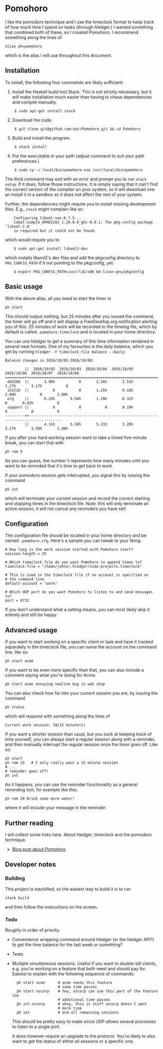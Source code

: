 # Pomohoro

I like the pomodoro technique and I use the timeclock format to keep track of
how much time I spend on tasks (through hledger.) I wanted something that
combined both of these, so I created Pomohoro. I recommend something along
the lines of

    alias ph=pomohoro

which is the alias I will use throughout this document.


## Installation

To install, the following four commands are likely sufficient:

1. Install the Haskell build tool Stack. This is not strictly necessary, but
    it will make installation much easier than having to chase dependencies
    and compile manually.

        $ sudo apt-get install stack

2. Download the code.

        $ git clone git@github.com:kqr/Pomohoro.git && cd Pomohoro

3. Build and install the program.

        $ stack install

4. Put the executable in your path (adjust command to suit your path preferences.)

        $ sudo cp ~/.local/bin/pomohoro-exe /usr/local/bin/pomohoro

The third command may exit with an error and prompt you to run `stack setup`. If
it does, follow those instructions. It is simply saying that it can't find the
correct version of the compiler on your system, so it will download one an
install it in a sandbox so it does not affect the rest of your system.

Further, the dependencies might require you to install missing development
files. E.g., `stack` might complain like so:

        Configuring libxml-sax-0.7.5...
        Cabal-simple_mPHDZzAJ_1.24.0.0_ghc-8.0.1: The pkg-config package 'libxml-2.0'
        is required but it could not be found.

which would require you to

        $ sudo apt-get install libxml2-dev

which installs libxml2's dev files and add the pkgconfig directory to 
`PKG_CONFIG_PATH` if it not pointing to the pkgconfig, yet:

        $ export PKG_CONFIG_PATH=/usr/lib/x86_64-linux-gnu/pkgconfig


## Basic usage

With the above alias, all you need to start the timer is

    ph start

This should output nothing, but 25 minutes after you issued the command, the
timer will go off and it will display a FreeDesktop.org notification alerting
you of this. 25 minutes of work will be recorded to the timelog file, which by
default is called `.pomohoro.timeclock` and is located in your home directory.

You can use hledger to get a summary of this time information rendered in
several neat formats. One of my favourites is the daily balance, which you get
by running `hledger -f timeclock_file balance --daily`:

    Balance changes in 2016/10/02-2016/10/08:

             ||  2016/10/02  2016/10/03  2016/10/04  2016/10/05  2016/10/06  2016/10/07  2016/10/08
    =========++=====================================================================================
     dd2380  ||       3.90h           0       2.26h       2.51h       1.27h       3.17h           0
     ik2218  ||           0           0       1.25h       0.18h       2.00h           0       2.00h
     org     ||       0.25h       5.58h       1.70h       0.32h           0       0.42h           0
     support ||           0           0           0       0.19h           0           0           0
    ---------++-------------------------------------------------------------------------------------
             ||       4.15h       5.58h       5.21h       3.20h       3.27h       3.58h       2.00h

If you after your hard working session want to take a timed five-minute break,
you can start that with

    ph rem 5

As you can guess, the number `5` represents how many minutes until you want
to be reminded that it's time to get back to work.

If your pomodoro session gets interrupted, you signal this by issuing the
command

    ph int

which will terminate your current session and record the correct starting and
stopping times in the timeclock file. Note: this will only terminate an active
session, it will not cancel any reminders you have set!


## Configuration

The configuration file should be located in your home directory and be named
`.pomohoro.cfg`. Here's a sample you can tweak to your liking:

    # How long is the work session started with Pomohoro start?
    session-length = 25

    # Which timeclock file do you want Pomohoro to append times to?
    timeclock-file = "/home/johns/.hledger/side-projects.timeclock"

    # This is used in the timeclock file if no account is specified on
    # the command line
    default-account = "work"

    # Which UDP port do you want Pomohoro to listen to and send messages to?
    port = 8712

If you don't understand what a setting means, you can most likely skip it
entirely and still be happy.


## Advanced usage

If you want to start working on a specific client or task and have it tracked
separately in the timeclock file, you can name the account on the command line,
like so:

    ph start acme

If you want to be even more specific than that, you can also include a comment
saying what you're doing for Acme.

    ph start acme annoying newline bug in web shop

You can also check how far into your current session you are, by issuing the
command

    ph status

which will respond with something along the lines of

    Current work session: 19/25 minute(s)

If you want a shorter session than usual, but you suck at keeping track of time
yourself, you can always start a regular session along with a reminder, and
then manually interrupt the regular session once the timer goes off. Like so:

    ph start
    ph rem 15   # I only really want a 15 minute session
    # ...
    # reminder goes off!
    ph int

As it happens, you can use the reminder functionality as a general reminding
tool, for example like this:

    ph rem 20 Drink some more water!

where it will include your message in the reminder.


## Further reading

I will collect some links here. About hledger, timeclock and the pomodoro technique.

* [Blog post about Pomohoro](https://two-wrongs.com/pomohoro-combine-pomodoro-technique-hledger-timeclock-productivity)


## Developer notes

### Building

This project is stackified, so the easiest way to build it is to run

    stack build

and then follow the instructions on the screen.


### Todo

Roughly in order of priority:

* Convenience wrapping command around hledger (or the hledger API?) to get
    the time balance for the last week or something?

* Tests

* Multiple simultaneous sessions. Useful if you want to double-bill clients,
    e.g. you're working on a feature that both need and should pay for. Easiest
    to explain with the following sequence of commands:

        ph start acme      # acme needs this feature
                           # some time passes
        ph start oscorp    # hey, oscorp can use this part of the feature too
                           # additional time passes
        ph int oscorp      # okay, this is stuff oscorp doesn't want
                           # more time
        ph int             # end all remaining sessions

    This should be pretty easy to make since UDP allows several processes to
    listen to a single port.

    It does however require an upgrade to the protocol. You're likely to also
    want to get the status of either all sessions or a specific one.

